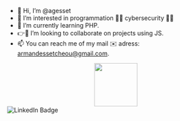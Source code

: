 - 👋 Hi, I’m @agesset
- 👀 I’m interested in programmation 👨‍💻 cybersecurity 🔐💪
- 🌱 I’m currently learning PHP.
- 👉💞️ I’m looking to collaborate on projects using JS.
- 📫 You can reach me of my mail ✉️ adress: armandessetcheou@gmail.com.
<div id="header" align="center">
    <img src="https://media.giphy.com/media/M9gbBd9nbDrOTu1Mqx/giphy.gif" width="100"/>
</div>
<div id="badges">
  <img src="https://img.shields.io/badge/LinkedIn-blue?style=for-the-badge&logo=linkedin&logoColor=white" alt="LinkedIn Badge"/>
</div>
<!---
- 😄 Pronouns: ...
- ⚡ Fun fact: ...
--->
<!---
agesset/agesset is a ✨ special ✨ repository because its `README.md` (this file) appears on your GitHub profile.
You can click the Preview link to take a look at your changes.
--->
